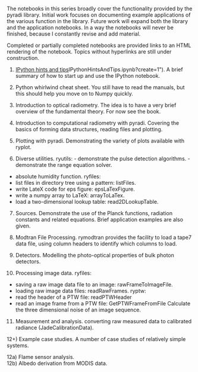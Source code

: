 The notebooks in this series broadly cover the functionality provided by the pyradi library. Initial work  focuses on documenting example applications of the various function in the library. Future work will expand both the library and the application notebooks. In a way the notebooks will never be finished, because I constantly revise and add material. 

Completed or partially completed notebooks are  provided links to an HTML rendering of the notebook. Topics without hyperlinks are still under construction.


1) [IPython hints and tips]("http://nbviewer.ipython.org/urls/raw.githubusercontent.com/NelisW/ComputationalRadiometry/master/1)IPythonHintsAndTips.ipynb?create=1"). 
A brief summary of how to start up and use the IPython notebook.

2) Python whirlwind cheat sheet.
You still have to read the manuals, but this should help you move on to Numpy quickly.

3) Introduction to optical radiometry.
The idea is to have a very brief overview of the fundamental theory. For now see the book.

4) Introduction to computational radiometry with  pyradi.
Covering the basics of forming data structures, reading files and plotting.

5) Plotting with pyradi.
Demonstrating the variety of plots available with ryplot.

6) Diverse utilities.
ryutils: - demonstrate the pulse detection algorithms. - demonstrate the range equation solver.
- absolute humidity function.
ryfiles: 
- list files in directory tree using a pattern: listFiles.
- write LateX code for eps figure: epsLaTexFigure.
- write a numpy array to LaTeX: arrayToLaTex.
- load a two-dimensional lookup table: read2DLookupTable.
 
7) Sources.
Demonstrate the use of the Planck functions, radiation constants and related equations.
Brief application examples are also given.

8) Modtran File Processing.
rymodtran provides the facility to load a tape7 data file, using column headers
to identify which columns to load.


9) Detectors.
Modelling the photo-optical properties of bulk photon detectors.
  
10) Processing image data.
ryfiles: 
- saving a raw image data file to an image: rawFrameToImageFile.
- loading raw image data files: readRawFrames.
ryptw: 
- read the header of a PTW file: readPTWHeader
- read an image frame from a PTW file: GetPTWFrameFromFile
Calculate the three dimensional noise of an image sequence.
        
11) Measurement and analysis.
converting raw measured data to calibrated radiance (JadeCalibrationData).

12+) Example case studies.
A number of case studies of relatively simple systems.

12a) Flame sensor analysis.  
12b) Albedo derivation from MODIS data.  

